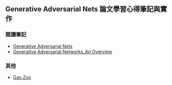 ## Generative Adversarial Nets 論文學習心得筆記與實作

### 閱讀筆記
- [Generative Adversarial Nets](https://github.com/annali/GANs-Note/blob/master/01-Generative%20Adversarial%20Nets.ipynb)
- [Generative Adversarial Networks_An Overview](https://github.com/annali/GANs-Note/blob/master/02-Generative%20Adversarial%20Networks_An%20Overview.ipynb)

### 其他
- [Gan Zoo](https://github.com/hindupuravinash/the-gan-zoo)
